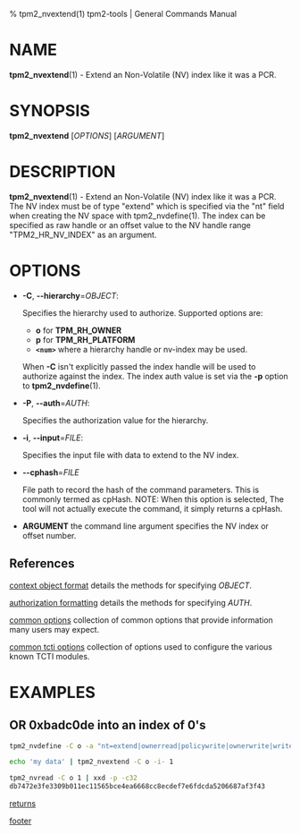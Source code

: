 % tpm2_nvextend(1) tpm2-tools | General Commands Manual

# NAME

**tpm2_nvextend**(1) - Extend an Non-Volatile (NV) index like it was a PCR.

# SYNOPSIS

**tpm2_nvextend** [*OPTIONS*] [*ARGUMENT*]

# DESCRIPTION

**tpm2_nvextend**(1) - Extend an Non-Volatile (NV) index like it was a PCR.
The NV index must be of type "extend" which is specified via the "nt" field
when creating the NV space with tpm2_nvdefine(1). The index can be
specified as raw handle or an offset value to the NV handle range
"TPM2_HR_NV_INDEX" as an argument.

# OPTIONS

  * **-C**, **\--hierarchy**=_OBJECT_:

    Specifies the hierarchy used to authorize.
    Supported options are:
      * **o** for **TPM_RH_OWNER**
      * **p** for **TPM_RH_PLATFORM**
      * **`<num>`** where a hierarchy handle or nv-index may be used.

    When **-C** isn't explicitly passed the index handle will be used to
    authorize against the index. The index auth value is set via the
    **-p** option to **tpm2_nvdefine**(1).

  * **-P**, **\--auth**=_AUTH_:

    Specifies the authorization value for the hierarchy.

  * **-i**, **\--input**=_FILE_:

    Specifies the input file with data to extend to the NV index.

  * **\--cphash**=_FILE_

    File path to record the hash of the command parameters. This is commonly
    termed as cpHash. NOTE: When this option is selected, The tool will not
    actually execute the command, it simply returns a cpHash.

  * **ARGUMENT** the command line argument specifies the NV index or offset
    number.

## References

[context object format](common/ctxobj.md) details the methods for specifying
_OBJECT_.

[authorization formatting](common/authorizations.md) details the methods for
specifying _AUTH_.

[common options](common/options.md) collection of common options that provide
information many users may expect.

[common tcti options](common/tcti.md) collection of options used to configure
the various known TCTI modules.

# EXAMPLES

## OR 0xbadc0de into an index of 0's
```bash
tpm2_nvdefine -C o -a "nt=extend|ownerread|policywrite|ownerwrite|writedefine" 1

echo 'my data' | tpm2_nvextend -C o -i- 1

tpm2_nvread -C o 1 | xxd -p -c32
db7472e3fe3309b011ec11565bce4ea6668cc8ecdef7e6fdcda5206687af3f43
```

[returns](common/returns.md)

[footer](common/footer.md)
